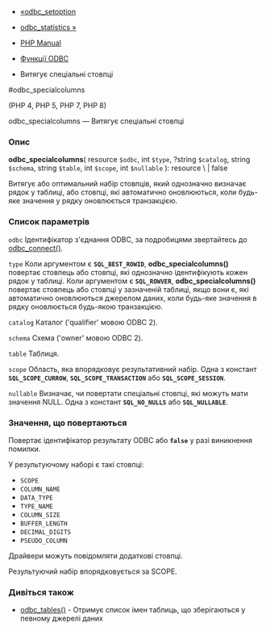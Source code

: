 - [«odbc_setoption](function.odbc-setoption.md)
- [odbc_statistics »](function.odbc-statistics.md)

- [PHP Manual](index.md)
- [Функції ODBC](ref.uodbc.md)
- Витягує спеціальні стовпці

#odbc_specialcolumns

(PHP 4, PHP 5, PHP 7, PHP 8)

odbc_specialcolumns — Витягує спеціальні стовпці

### Опис

**odbc_specialcolumns**(
resource `$odbc`,
int `$type`,
?string `$catalog`,
string `$schema`,
string `$table`,
int `$scope`,
int `$nullable`
): resource \ | false

Витягує або оптимальний набір стовпців, який однозначно визначає
рядок у таблиці, або стовпці, які автоматично оновлюються, коли
будь-яке значення у рядку оновлюється транзакцією.

### Список параметрів

`odbc`
Ідентифікатор з'єднання ODBC, за подробицями звертайтесь до
[odbc_connect()](function.odbc-connect.md).

`type`
Коли аргументом є **`SQL_BEST_ROWID`**,
**odbc_specialcolumns()** повертає стовпець або стовпці, які
однозначно ідентифікують кожен рядок у таблиці. Коли аргументом
є **`SQL_ROWVER`**, **odbc_specialcolumns()** повертає стовпець
або стовпці у зазначеній таблиці, якщо вони є, які автоматично
оновлюються джерелом даних, коли будь-яке значення в рядку оновлюється
будь-якою транзакцією.

`catalog`
Каталог ('qualifier' мовою ODBC 2).

`schema`
Схема ('owner' мовою ODBC 2).

`table`
Таблиця.

`scope`
Область, яка впорядковує результативний набір. Одна з констант
**`SQL_SCOPE_CURROW`**, **`SQL_SCOPE_TRANSACTION`** або
**`SQL_SCOPE_SESSION`**.

`nullable`
Визначає, чи повертати спеціальні стовпці, які можуть мати
значення NULL. Одна з констант **`SQL_NO_NULLS`** або
**`SQL_NULLABLE`**.

### Значення, що повертаються

Повертає ідентифікатор результату ODBC або **`false`** у разі
виникнення помилки.

У результуючому наборі є такі стовпці:

- `SCOPE`
- `COLUMN_NAME`
- `DATA_TYPE`
- `TYPE_NAME`
- `COLUMN_SIZE`
- `BUFFER_LENGTH`
- `DECIMAL_DIGITS`
- `PSEUDO_COLUMN`

Драйвери можуть повідомляти додаткові стовпці.

Результуючий набір впорядковується за SCOPE.

### Дивіться також

- [odbc_tables()](function.odbc-tables.md) - Отримує список імен
таблиць, що зберігаються у певному джерелі даних
